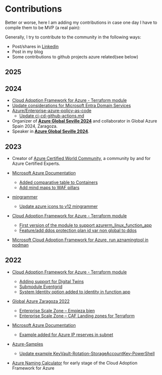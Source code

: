 # Contributions

Better or worse, here I am adding my contributions in case one day I have to compile them to be MVP (a real pain):

Generally, I try to contribute to the community in the following ways:

- Post/shares in [Linkedin](https://www.linkedin.com/in/rafaelfernandezd/)
- Post in my blog
- Some contributions to github projects azure related(see below)

## 2025

## 2024

- [Cloud Adoption Framework for Azure - Terraform module](https://github.com/aztfmod/terraform-azurerm-caf)
- [Update considerations for Microsoft Entra Domain Services](https://github.com/MicrosoftDocs/entra-docs/pull/1146/)
- [Azure/Enterprise-azure-policy-as-code](https://github.com/Azure/enterprise-azure-policy-as-code)
    - [Update ci-cd-github-actions.md ](https://github.com/Azure/enterprise-azure-policy-as-code/pull/563/)
- Organizer of **[Azure Global Seville 2024](https://globalazure.net/communities/2024/AzureSevilla)** and collaborator in Global Azure Spain 2024, Zaragoza.
- Speaker in **[Azure Global Seville 2024](https://globalazure.net/communities/2024/AzureSevilla)**.

## 2023


- Creator of [Azure Certified World Community](https://www.linkedin.com/groups/9230216/), a community by and for Azure Certified Experts.
- [Microsoft Azure Documentation](https://github.com/MicrosoftDocs/)
    - [Added comparative table to Containers](https://github.com/MicrosoftDocs/azure-docs/pull/117600)
    - [Add mind maps to WAF pillars](https://github.com/MicrosoftDocs/well-architected/pull/135)

- [mingrammer](https://github.com/mingrammer/)
    - [Update azure icons to v12 mingrammer](https://github.com/mingrammer/diagrams/pull/865)

- [Cloud Adoption Framework for Azure - Terraform module](https://github.com/aztfmod/terraform-azurerm-caf)
    - [First version of the module to support azurerm_linux_function_app](https://github.com/aztfmod/terraform-azurerm-caf/pull/1838)
    - [Feature/add ddos protection plan id var non global to ddos](https://github.com/aztfmod/terraform-azurerm-caf/pull/1831)
- [Microsoft Cloud Adoption Framework for Azure, run aznamingtool in podman](https://github.com/microsoft/CloudAdoptionFramework/pull/148)


## 2022

- [Cloud Adoption Framework for Azure - Terraform module](https://github.com/aztfmod/terraform-azurerm-caf)
    - [Adding support for Digital Twins](https://github.com/aztfmod/terraform-azurerm-caf/pull/910)
    - [Submodule Eventgrid](https://github.com/aztfmod/terraform-azurerm-caf/pull/918)
    - [System Identity option added to identity in function app](https://github.com/aztfmod/terraform-azurerm-caf/pull/874)


- [Global Azure Zaragoza 2022](https://cloudriders.es/global-azure-2022-zaragoza-continua-en-la-manana-del-sabado)
    - [Enterprise Scale Zone – Empieza bien](https://youtu.be/9BgMrhw5fo4)
    - [Enterprise Scale Zone – CAF Landing zones for Terraform](https://youtu.be/23YVGSLQPeg)

- [Microsoft Azure Documentation](https://github.com/MicrosoftDocs/azure-docs)
    - [Example added for Azure IP reserves in subnet](https://github.com/MicrosoftDocs/azure-docs/pull/91978)


- [Azure-Samples](https://github.com/Azure-Samples)
    - [Update example KeyVault-Rotation-StorageAccountKey-PowerShell](https://github.com/Azure-Samples/keyvault-rotation-storageaccountkey-powershell/pull/1)

- [Azure Naming Calculator](https://github.com/rfernandezdo/azure-naming-calculator/) for early stage of the Cloud Adoption Framework for Azure